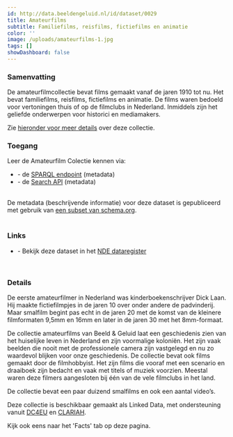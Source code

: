 ```yaml
---
id: http://data.beeldengeluid.nl/id/dataset/0029
title: Amateurfilms
subtitle: Familiefilms, reisfilms, fictiefilms en animatie
color: ''
image: /uploads/amateurfilms-1.jpg
tags: []
showDashboard: false
---
```


### Samenvatting

De amateurfilmcollectie bevat films gemaakt vanaf de jaren 1910 tot nu. Het bevat familiefilms, reisfilms, fictiefilms en animatie. De films waren bedoeld voor vertoningen thuis of op de filmclubs in Nederland. Inmiddels zijn het geliefde onderwerpen voor historici en mediamakers. 

Zie [hieronder voor meer details](#details) over deze collectie.

### Toegang

Leer de Amateurfilm Colectie kennen via:

<ul>
<!-- <li>- de <a href="https://mediasuite.clariah.nl/tool/single-search?queryId=xxx">Media Suite</a> (metadata beschikbaar voor iedereen, audio/video beschikbaar voor gebruikers met een log-in)</li> -->
<li>- de <a href="https://cat.apis.beeldengeluid.nl/sparql#transientDatasources=https%3A%2F%2Fcat.apis.beeldengeluid.nl%2Fsparql&query=PREFIX%20sdo%3A%20%3Chttps%3A%2F%2Fschema.org%2F%3E%0A%0ASELECT%20DISTINCT%20%3Fprogram_id%20%3Ftitle%0AWHERE%20%7B%0A%20%20GRAPH%20%3Chttp%3A%2F%2Fdata.rdlabs.beeldengeluid.nl%2Fcat%2F%3E%20%7B%0A%20%20%20%20%7B%0A%20%20%20%20%20%20%3Fprogram_id%20sdo%3ApartOfSeries%2Fsdo%3AadditionalType%20%22Bewegend%20beeld%20-%20Smalfilm%22%5E%5Esdo%3AText%20.%0A%20%20%20%20%7D%0A%20%20%20%20UNION%0A%20%20%20%20%7B%0A%20%20%20%20%20%20%3Fprogram_id%20sdo%3AadditionalType%20%22Bewegend%20beeld%20-%20Smalfilm%22%5E%5Esdo%3AText%20.%0A%20%20%20%20%7D%0A%20%20%7D%0A%20%20%3Fprogram_id%20a%20sdo%3ACreativeWork%0A%20%20OPTIONAL%20%7B%0A%20%20%20%20%3Fprogram_id%20sdo%3Aname%20%3Fprogram_title%0A%20%20%7D%0A%20%20BIND(STR(COALESCE(%3Fprogram_title%2C%20'Untitled'%5E%5Exsd%3Astring))%20AS%20%3Ftitle)%0A%7D">SPARQL endpoint</a> (metadata)</li>
<li>- de <a href="/nl/apis/nisv-media-catalog#search">Search API</a> (metadata)</li>
</ul>
<br>
De metadata (beschrijvende informatie) voor deze dataset is gepubliceerd met gebruik van <a href="https://beeldengeluid.github.io/beng-lod-ontospy/">een subset van schema.org</a>.
<br>
<br>

### Links

<ul>
<li> - Bekijk deze dataset in het <a href="https://datasetregister.netwerkdigitaalerfgoed.nl/show.php?lang=nl&uri=http%3A%2F%2Fdata.beeldengeluid.nl%2Fid%2Fdataset%2F0029">NDE dataregister</a></li>
</ul>
<br>

### Details

De eerste amateurfilmer in Nederland was kinderboekenschrijver Dick Laan. Hij maakte fictiefilmpjes in de jaren 10 over onder andere de padvinderij. Maar smalfilm begint pas echt in de jaren 20 met de komst van de kleinere filmformaten 9,5mm en 16mm en later in de jaren 30 met het 8mm-formaat. 

De collectie amateurfilms van Beeld & Geluid laat een geschiedenis zien van het huiselijke leven in Nederland en zijn voormalige koloniën. Het zijn vaak beelden die nooit met de professionele camera zijn vastgelegd en nu zo waardevol blijken voor onze geschiedenis. De collectie bevat ook films gemaakt door de filmhobbyist. Het zijn films die vooraf met een scenario en draaiboek zijn bedacht en vaak met titels of muziek voorzien. Meestal waren deze filmers aangesloten bij één van de vele filmclubs in het land. 

De collectie bevat een paar duizend smalfilms en ook een aantal video’s. 

Deze collectie is beschikbaar gemaakt als Linked Data, met ondersteuning vanuit [DC4EU](https://www.dc4eu.eu/) en [CLARIAH](https://clariah.nl/).

Kijk ook eens naar het 'Facts' tab op deze pagina.
